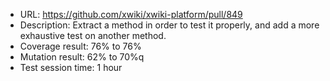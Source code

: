 * URL: https://github.com/xwiki/xwiki-platform/pull/849
* Description: Extract a method in order to test it properly, and add a more exhaustive test on another method.
* Coverage result: 76% to 76%
* Mutation result: 62% to 70%q
* Test session time: 1 hour
